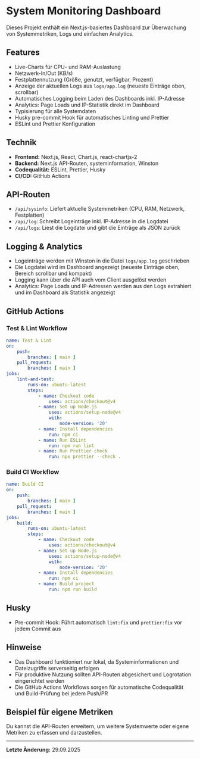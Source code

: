 

# System Monitoring Dashboard

Dieses Projekt enthält ein Next.js-basiertes Dashboard zur Überwachung von Systemmetriken, Logs und einfachen Analytics.

## Features

- Live-Charts für CPU- und RAM-Auslastung
- Netzwerk-In/Out (KB/s)
- Festplattennutzung (Größe, genutzt, verfügbar, Prozent)
- Anzeige der aktuellen Logs aus `logs/app.log` (neueste Einträge oben, scrollbar)
- Automatisches Logging beim Laden des Dashboards inkl. IP-Adresse
- Analytics: Page Loads und IP-Statistik direkt im Dashboard
- Typisierung für alle Systemdaten
- Husky pre-commit Hook für automatisches Linting und Prettier
- ESLint und Prettier Konfiguration

## Technik

- **Frontend:** Next.js, React, Chart.js, react-chartjs-2
- **Backend:** Next.js API-Routen, systeminformation, Winston
- **Codequalität:** ESLint, Prettier, Husky
- **CI/CD:** GitHub Actions

## API-Routen

- `/api/sysinfo`: Liefert aktuelle Systemmetriken (CPU, RAM, Netzwerk, Festplatten)
- `/api/log`: Schreibt Logeinträge inkl. IP-Adresse in die Logdatei
- `/api/logs`: Liest die Logdatei und gibt die Einträge als JSON zurück

## Logging & Analytics

- Logeinträge werden mit Winston in die Datei `logs/app.log` geschrieben
- Die Logdatei wird im Dashboard angezeigt (neueste Einträge oben, Bereich scrollbar und kompakt)
- Logging kann über die API auch vom Client ausgelöst werden
- Analytics: Page Loads und IP-Adressen werden aus den Logs extrahiert und im Dashboard als Statistik angezeigt

## GitHub Actions

### Test & Lint Workflow

```yaml
name: Test & Lint
on:
	push:
		branches: [ main ]
	pull_request:
		branches: [ main ]
jobs:
	lint-and-test:
		runs-on: ubuntu-latest
		steps:
			- name: Checkout code
				uses: actions/checkout@v4
			- name: Set up Node.js
				uses: actions/setup-node@v4
				with:
					node-version: '20'
			- name: Install dependencies
				run: npm ci
			- name: Run ESLint
				run: npm run lint
			- name: Run Prettier check
				run: npx prettier --check .
```

### Build CI Workflow

```yaml
name: Build CI
on:
	push:
		branches: [ main ]
	pull_request:
		branches: [ main ]
jobs:
	build:
		runs-on: ubuntu-latest
		steps:
			- name: Checkout code
				uses: actions/checkout@v4
			- name: Set up Node.js
				uses: actions/setup-node@v4
				with:
					node-version: '20'
			- name: Install dependencies
				run: npm ci
			- name: Build project
				run: npm run build
```

## Husky

- Pre-commit Hook: Führt automatisch `lint:fix` und `prettier:fix` vor jedem Commit aus

## Hinweise

- Das Dashboard funktioniert nur lokal, da Systeminformationen und Dateizugriffe serverseitig erfolgen
- Für produktive Nutzung sollten API-Routen abgesichert und Logrotation eingerichtet werden
- Die GitHub Actions Workflows sorgen für automatische Codequalität und Build-Prüfung bei jedem Push/PR

## Beispiel für eigene Metriken

Du kannst die API-Routen erweitern, um weitere Systemwerte oder eigene Metriken zu erfassen und darzustellen.

---

**Letzte Änderung:** 29.09.2025
